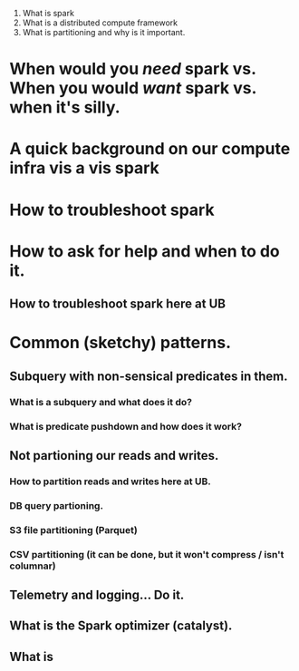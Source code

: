 1. What is spark
  1. What is a distributed compute framework
1. What is partitioning and why is it important.
# When would you *need* spark vs. When you would *want* spark vs. when it's silly.
# A quick background on our compute infra vis a vis spark
# How to troubleshoot spark
# How to ask for help and when to do it.
## How to troubleshoot spark here at UB
# Common (sketchy) patterns.
## Subquery with non-sensical predicates in them.
### What is a subquery and what does it do?
### What is predicate pushdown and how does it work?
## Not partioning our reads and writes.
### How to partition reads and writes here at UB.
### DB query partioning.
### S3 file partitioning (Parquet)
### CSV partitioning (it can be done, but it won't compress / isn't columnar)
## Telemetry and logging... Do it.
## What is the Spark optimizer (catalyst).
## What is 
